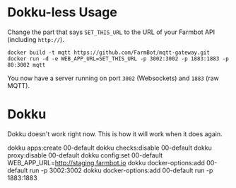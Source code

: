 # Dokku-less Usage

Change the part that says `SET_THIS_URL` to the URL of your Farmbot API (including `http://`).

```
docker build -t mqtt https://github.com/FarmBot/mqtt-gateway.git
docker run -d -e WEB_APP_URL=SET_THIS_URL -p 3002:3002 -p 1883:1883 -p 80:3002 mqtt
```

You now have a server running on port `3002` (Websockets) and `1883` (raw MQTT).

# Dokku 

Dokku doesn't work right now. This is how it will work when it does again.

dokku apps:create 00-default
dokku checks:disable 00-default
dokku proxy:disable 00-default
dokku config:set 00-default WEB_APP_URL=http://staging.farmbot.io
dokku docker-options:add 00-default run -p 3002:3002
dokku docker-options:add 00-default run -p 1883:1883
